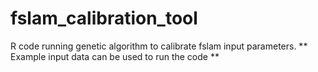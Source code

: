 # fslam_calibration_tool
R code running genetic algorithm to calibrate fslam input parameters.
** Example input data can be used to run the code **
